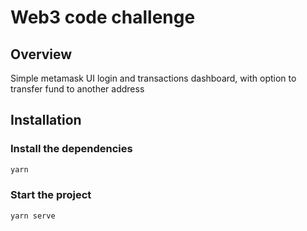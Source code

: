 # Web3 code challenge

## Overview

Simple metamask UI login and transactions dashboard, with option to transfer fund to another address


## Installation


### Install the dependencies

```bash
yarn
```

### Start the project

```bash
yarn serve
```